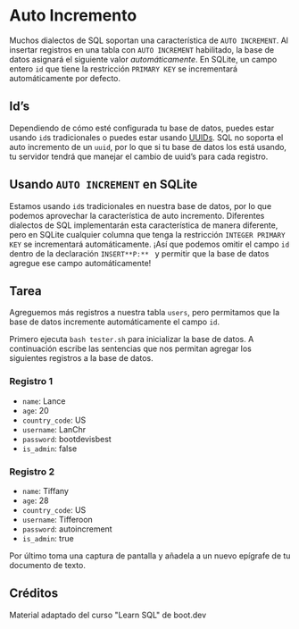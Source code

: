 # Auto Incremento

Muchos dialectos de SQL soportan una característica de `AUTO INCREMENT`. Al insertar registros en una tabla con `AUTO INCREMENT` habilitado, la base de datos asignará el siguiente valor *automáticamente*. En SQLite, un campo entero `id` que tiene la restricción `PRIMARY KEY` se incrementará automáticamente por defecto.

## Id’s

Dependiendo de cómo esté configurada tu base de datos, puedes estar usando `id`s tradicionales o puedes estar usando [UUIDs](https://es.wikipedia.org/wiki/Identificador_%C3%BAnico_universal). SQL no soporta el auto incremento de un `uuid`, por lo que si tu base de datos los está usando, tu servidor tendrá que manejar el cambio de uuid’s para cada registro.

## Usando `AUTO INCREMENT` en SQLite

Estamos usando `id`s tradicionales en nuestra base de datos, por lo que podemos aprovechar la característica de auto incremento. Diferentes dialectos de SQL implementarán esta característica de manera diferente, pero en SQLite cualquier columna que tenga la restricción `INTEGER PRIMARY KEY` se incrementará automáticamente. ¡Así que podemos omitir el campo `id` dentro de la declaración `INSERT**P:** ` y permitir que la base de datos agregue ese campo automáticamente!

## Tarea

Agreguemos más registros a nuestra tabla `users`, pero permitamos que la base de datos incremente automáticamente el campo `id`. 

Primero ejecuta `bash tester.sh` para inicializar la base de datos. A continuación escribe las sentencias que nos permitan agregar los siguientes registros a la base de datos.

### Registro 1
- `name`: Lance
- `age`: 20
- `country_code`: US
- `username`: LanChr
- `password`: bootdevisbest
- `is_admin`: false

### Registro 2
- `name`: Tiffany
- `age`: 28
- `country_code`: US
- `username`: Tifferoon
- `password`: autoincrement
- `is_admin`: true

Por último toma una captura de pantalla y añadela a un nuevo epígrafe de tu documento de texto.

## Créditos

Material adaptado del curso "Learn SQL" de boot.dev

